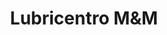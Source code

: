 ---
title: "Lubricentro M&M"
url: /san-francisco-de-dos-rios/lubricentro-mym/
shop: reparación de automóviles
---